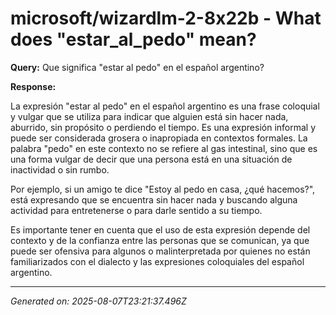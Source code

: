 # microsoft/wizardlm-2-8x22b - What does "estar_al_pedo" mean?

**Query:** Que significa "estar al pedo" en el español argentino?



**Response:**

 La expresión "estar al pedo" en el español argentino es una frase coloquial y vulgar que se utiliza para indicar que alguien está sin hacer nada, aburrido, sin propósito o perdiendo el tiempo. Es una expresión informal y puede ser considerada grosera o inapropiada en contextos formales. La palabra "pedo" en este contexto no se refiere al gas intestinal, sino que es una forma vulgar de decir que una persona está en una situación de inactividad o sin rumbo.

Por ejemplo, si un amigo te dice "Estoy al pedo en casa, ¿qué hacemos?", está expresando que se encuentra sin hacer nada y buscando alguna actividad para entretenerse o para darle sentido a su tiempo.

Es importante tener en cuenta que el uso de esta expresión depende del contexto y de la confianza entre las personas que se comunican, ya que puede ser ofensiva para algunos o malinterpretada por quienes no están familiarizados con el dialecto y las expresiones coloquiales del español argentino.

---
*Generated on: 2025-08-07T23:21:37.496Z*
